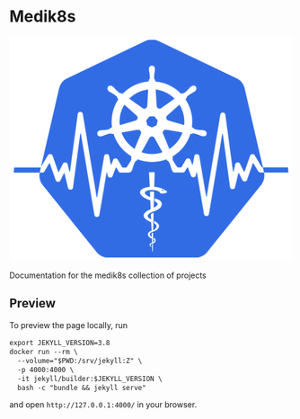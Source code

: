 # Medik8s
![medik8s logo](images/medik8s-logo.png "Medik8s Logo")

Documentation for the medik8s collection of projects

## Preview

To preview the page locally, run

```shell
export JEKYLL_VERSION=3.8
docker run --rm \
  --volume="$PWD:/srv/jekyll:Z" \
  -p 4000:4000 \
  -it jekyll/builder:$JEKYLL_VERSION \
  bash -c "bundle && jekyll serve"
```

and open `http://127.0.0.1:4000/` in your browser.
